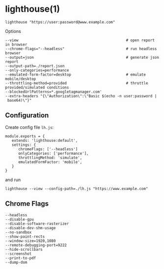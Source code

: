 # lighthouse(1)

    lighthouse "https://user:password@www.example.com"

Options

    --view                                                 # open report in browser
    --chrome-flags="--headless"                            # run headless browser
    --output=json                                          # generate json report
    --output-path=./report.json
    --only-categories=performance
    --emulated-form-factor=desktop                         # emulate mobile/desktop
    --throttling-method=provided                           # throttle provided/simulated conditions
    --blockedUrlPatterns=*.googletagmanager.com'
    --extra-headers "{\"Authorization\":\"Basic $(echo -n user:password | base64)\"}"

## Configuration

Create config file `lh.js`:

    module.exports = {
       extends: 'lighthouse:default',
       settings: {
          chromeFlags: ['--headless']
          onlyCategories: ['performance'],
          throttlingMethod: 'simulate',
          emulatedFormFactor: 'mobile',
       }
    }

and run

    lighthouse --view --config-path=./lh.js "https://www.example.com"

## Chrome Flags

    --headless
    --disable-gpu
    --disable-software-rasterizer
    --disable-dev-shm-usage
    --no-sandbox
    --show-paint-rects
    --window-size=1920,1080
    --remote-debugging-port=9222
    --hide-scrollbars
    --screenshot
    --print-to-pdf
    --dump-dom
